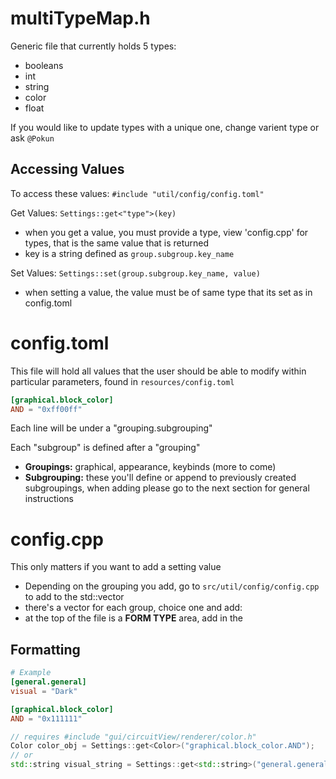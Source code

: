 # multiTypeMap.h 
Generic file that currently holds 5 types:
- booleans
- int
- string
- color
- float

If you would like to update types with a unique one, change varient type or ask `@Pokun`

## Accessing Values
To access these values: `#include "util/config/config.toml"`

Get Values: `Settings::get<"type">(key)`
- when you get a value, you must provide a type, view 'config.cpp' for types, that is the same value that is returned
- key is a string defined as `group.subgroup.key_name`

Set Values: `Settings::set(group.subgroup.key_name, value)`
- when setting a value, the value must be of same type that its set as in config.toml 

# config.toml
This file will hold all values that the user should be able to modify within particular parameters, found in `resources/config.toml`
``` toml
[graphical.block_color]
AND = "0xff00ff"
```
Each line will be under a "grouping.subgrouping"

Each "subgroup" is defined after a "grouping"
- **Groupings:** graphical, appearance, keybinds (more to come)
- **Subgrouping:** these you'll define or append to previously created subgroupings, when adding please go to the next section for general instructions 

# config.cpp
This only matters if you want to add a setting value
- Depending on the grouping you add, go to `src/util/config/config.cpp` to add to the std::vector
- there's a vector for each group, choice one and add:
 - at the top of the file is a **FORM TYPE** area, add in the


  

## Formatting
``` toml
# Example
[general.general]
visual = "Dark"

[graphical.block_color]
AND = "0x111111" 
```
``` cpp
// requires #include "gui/circuitView/renderer/color.h" 
Color color_obj = Settings::get<Color>("graphical.block_color.AND");
// or
std::string visual_string = Settings::get<std::string>("general.general.visual");
```


